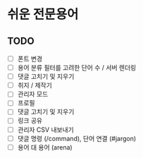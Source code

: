 # 쉬운 전문용어

## TODO
- [ ] 폰트 변경
- [ ] 용어 분류 필터를 고려한 단어 수 / 서버 렌더링
- [ ] 댓글 고치기 및 지우기
- [ ] 취지 / 제작기
- [ ] 관리자 모드
- [ ] 프로필
- [ ] 댓글 고치기 및 지우기
- [ ] 링크 공유
- [ ] 관리자 CSV 내보내기
- [ ] 댓글 명령 (/command), 단어 연결 (#jargon)
- [ ] 용어 대 용어 (arena)
